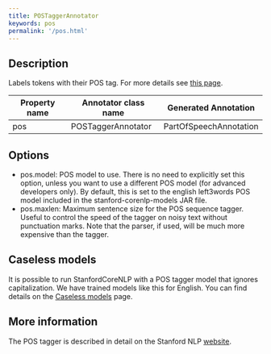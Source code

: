 ```yaml
---
title: POSTaggerAnnotator 
keywords: pos
permalink: '/pos.html'
---
```


## Description

Labels tokens with their POS tag. For more details see [this page](http://nlp.stanford.edu/software/tagger.html). 

| Property name | Annotator class name | Generated Annotation |
| --- | --- | --- |
| pos | POSTaggerAnnotator | PartOfSpeechAnnotation |

## Options

* pos.model: POS model to use. There is no need to explicitly set this option, unless you want to use a different POS model (for advanced developers only). By default, this is set to the english left3words POS model included in the stanford-corenlp-models JAR file.
* pos.maxlen: Maximum sentence size for the POS sequence tagger.  Useful to control the speed of the tagger on noisy text without punctuation marks.  Note that the parser, if used, will be much more expensive than the tagger.


## Caseless models

It is possible to run StanfordCoreNLP with a POS tagger
model that ignores capitalization. We have trained models like this
for English. You can find details on the
[Caseless models](caseless.html) page.


## More information 

The POS tagger is described in detail on the Stanford NLP [website](http://nlp.stanford.edu/software/tagger.html).
